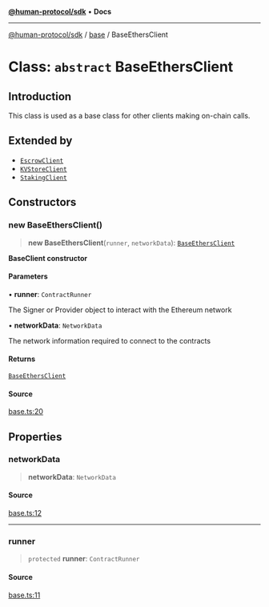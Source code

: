 [**@human-protocol/sdk**](../../README.md) • **Docs**

***

[@human-protocol/sdk](../../modules.md) / [base](../README.md) / BaseEthersClient

# Class: `abstract` BaseEthersClient

## Introduction

This class is used as a base class for other clients making on-chain calls.

## Extended by

- [`EscrowClient`](../../escrow/classes/EscrowClient.md)
- [`KVStoreClient`](../../kvstore/classes/KVStoreClient.md)
- [`StakingClient`](../../staking/classes/StakingClient.md)

## Constructors

### new BaseEthersClient()

> **new BaseEthersClient**(`runner`, `networkData`): [`BaseEthersClient`](BaseEthersClient.md)

**BaseClient constructor**

#### Parameters

• **runner**: `ContractRunner`

The Signer or Provider object to interact with the Ethereum network

• **networkData**: `NetworkData`

The network information required to connect to the contracts

#### Returns

[`BaseEthersClient`](BaseEthersClient.md)

#### Source

[base.ts:20](https://github.com/humanprotocol/human-protocol/blob/13ee19fe4d0f80f76bcbeb92a0bed3f617c0df35/packages/sdk/typescript/human-protocol-sdk/src/base.ts#L20)

## Properties

### networkData

> **networkData**: `NetworkData`

#### Source

[base.ts:12](https://github.com/humanprotocol/human-protocol/blob/13ee19fe4d0f80f76bcbeb92a0bed3f617c0df35/packages/sdk/typescript/human-protocol-sdk/src/base.ts#L12)

***

### runner

> `protected` **runner**: `ContractRunner`

#### Source

[base.ts:11](https://github.com/humanprotocol/human-protocol/blob/13ee19fe4d0f80f76bcbeb92a0bed3f617c0df35/packages/sdk/typescript/human-protocol-sdk/src/base.ts#L11)
